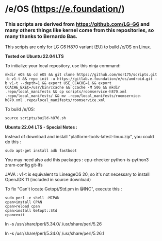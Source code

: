 # /e/OS (https://e.foundation/)

### This scripts are derived from https://github.com/LG-G6 and many others things like kernel come from this repositories, so many thanks to Bernardo Bas.

This scripts are only for LG G6 H870 variant (EU) to build /e/OS on Linux.

**Tested on Ubuntu 22.04 LTS**

To initialize your local repository, use this ninja command:

```Shell
mkdir eOS && cd eOS && git clone https://github.com/mor175/scripts.git -b v1-t && repo init -u https://gitlab.e.foundation/e/os/android.git -b v1-t --depth=1 && export USE_CCACHE=1 && export CCACHE_EXEC=/usr/bin/ccache && ccache -M 50G && mkdir .repo/local_manifests && cp scripts/roomservice-h870.xml .repo/local_manifests/ && mv .repo/local_manifests/roomservice-h870.xml .repo/local_manifests/roomservice.xml
```

To build /e/OS:

```Shell
source scripts/build-h870.sh
```

**Ubuntu 22.04 LTS - Special Notes :**

Instead of download and install "platform-tools-latest-linux.zip", you could do this :
```Shell
sudo apt-get install adb fastboot
```

You may need also add this packages : cpu-checker python-is-python3 zram-config git-lfs

JAVA : v1-t is equivalent to LineageOS 20, so it's not necessary to install OpenJDK 11 (included in source download)

To fix "Can't locate Getopt/Std.pm in @INC", execute this :
```Shell
sudo perl -e shell -MCPAN
cpan>install CPAN
cpan>reload cpan
cpan>install Getopt::Std
cpan>exit
```
ln -s /usr/share/perl/5.34.0/ /usr/share/perl/5.26

ln -s /usr/share/perl/5.34.0/ /usr/share/perl/5.26.1
